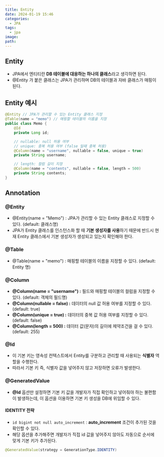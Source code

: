 ```yaml
---
title: Entity
date: 2024-01-19 15:46
categories:
  - JPA
tags:
  - jpa
image: 
path:
---
```


## Entity
+ JPA에서 엔티티란 **DB 테이블에 대응하는 하나의 클래스**라고 생각하면 된다. 
+ @Entity 가 붙은 클래스는 JPA가 관리하며 DB의 테이블과 자바 클래스가 매핑이 된다.

## Entity 예시
```java
@Entity // JPA가 관리할 수 있는 Entity 클래스 지정
@Table(name = "memo") // 매핑할 테이블의 이름을 지정
public class Memo {
    @Id
    private Long id;

    // nullable: null 허용 여부
    // unique: 중복 허용 여부 (false 일때 중복 허용)
    @Column(name = "username", nullable = false, unique = true)
    private String username;

    // length: 컬럼 길이 지정
    @Column(name = "contents", nullable = false, length = 500)
    private String contents;
}
```


## Annotation
### @Entity
+ @Entity(name = "Memo") : JPA가 관리할 수 있는 Entity 클래스로 지정할 수 있다. (default: 클래스명)
+ JPA가 Entity 클래스를 인스턴스화 할 때 **기본 생성자를 사용**하기 때문에 반드시 현재 Entity 클래스에서 기본 생성자가 생성되고 있는지 확인해야 한다.

### @Table
+ @Table(name = "memo") : 매핑할 테이블의 이름을 지정할 수 있다. (default: Entity 명)

### @Column
- **@Column(name = "username") :** 필드와 매핑할 테이블의 컬럼을 지정할 수 있다. (default: 객체의 필드명)
- **@Column(nullable = false) :** 데이터의 null 값 허용 여부를 지정할 수 있다. (default: true)
- **@Column(unique = true) :** 데이터의 중복 값 허용 여부를 지정할 수 있다. (default: false)
- **@Column(length = 500) :** 데이터 값(문자)의 길이에 제약조건을 걸 수 있다. (default: 255)

### @Id
- 이 기본 키는 영속성 컨텍스트에서 Entity를 구분하고 관리할 때 사용되는 **식별자** 역할을 수행한다.
- 따라서 기본 키 즉, 식별자 값을 넣어주지 않고 저장하면 오류가 발생한다.

### @GeneratedValue
- **@Id** 옵션만 설정하면 기본 키 값을 개발자가 직접 확인하고 넣어줘야 하는 불편함이 발생하는데, 이 옵션을 이용하면 기본 키 생성을 DB에 위임할 수 있다.

#### IDENTITY 전략
- `id bigint not null auto_increment` : **auto_increment** 조건이 추가된 것을 확인할 수 있다.
- 해당 옵션을 추가해주면 개발자가 직접 id 값을 넣어주지 않아도 자동으로 순서에 맞게 기본 키가 추가된다.

```java
@GeneratedValue(strategy = GenerationType.IDENTITY)
```

